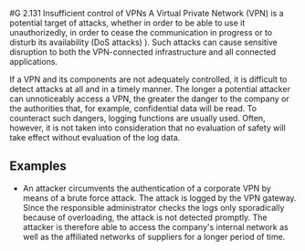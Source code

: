 #G 2.131 Insufficient control of VPNs
A Virtual Private Network (VPN) is a potential target of attacks, whether in order to be able to use it unauthorizedly, in order to cease the communication in progress or to disturb its availability (DoS attacks) ). Such attacks can cause sensitive disruption to both the VPN-connected infrastructure and all connected applications.

If a VPN and its components are not adequately controlled, it is difficult to detect attacks at all and in a timely manner. The longer a potential attacker can unnoticeably access a VPN, the greater the danger to the company or the authorities that, for example, confidential data will be read. To counteract such dangers, logging functions are usually used. Often, however, it is not taken into consideration that no evaluation of safety will take effect without evaluation of the log data.



## Examples 
* An attacker circumvents the authentication of a corporate VPN by means of a brute force attack. The attack is logged by the VPN gateway. Since the responsible administrator checks the logs only sporadically because of overloading, the attack is not detected promptly. The attacker is therefore able to access the company's internal network as well as the affiliated networks of suppliers for a longer period of time.




